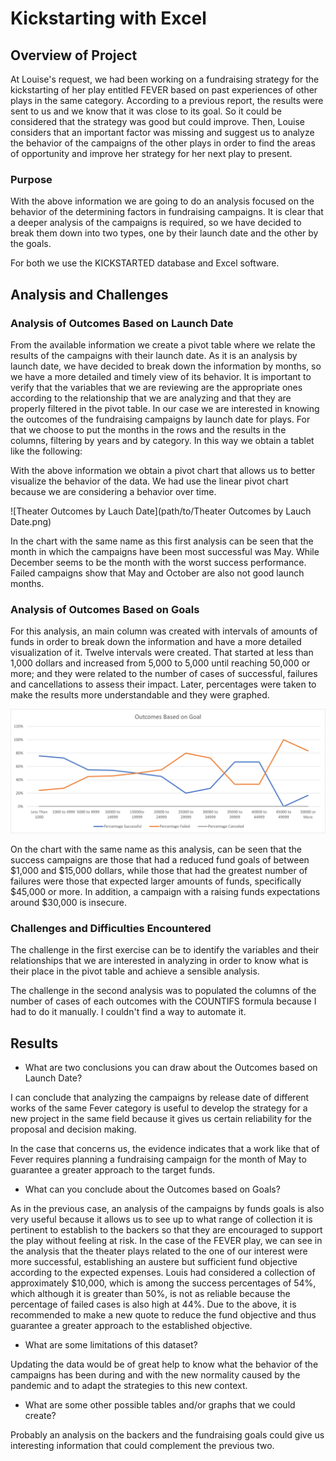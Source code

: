 # Kickstarting with Excel

## Overview of Project

At Louise's request, we had been working on a fundraising strategy for the kickstarting of her play entitled FEVER based on past experiences of other plays in the same category. 
According to a previous report, the results were sent to us and we know that it was close to its goal. So it could be considered that the strategy was good but could improve. 
Then, Louise considers that an important factor was missing and suggest us to analyze the behavior of the campaigns of the other plays in order to find the areas of opportunity and improve her strategy for her next play to present.

### Purpose
With the above information we are going to do an analysis focused on the behavior of the determining factors in fundraising campaigns.
It is clear that a deeper analysis of the campaigns is required, so we have decided to break them down into two types, one by their launch date and the other by the goals.

For both we use the KICKSTARTED database and Excel software.

## Analysis and Challenges

### Analysis of Outcomes Based on Launch Date
From the available information we create a pivot table where we relate the results of the campaigns with their launch date. 
As it is an analysis by launch date, we have decided to break down the information by months, so we have a more detailed and timely view of its behavior. 
It is important to verify that the variables that we are reviewing are the appropriate ones according to the relationship that we are analyzing and that they are properly filtered in the pivot table. 
In our case we are interested in knowing the outcomes of the fundraising campaigns by launch date for plays. For that we choose to put the months in the rows and the results in the columns, filtering by years and by category.
In this way we obtain a tablet like the following:

With the above information we obtain a pivot chart that allows us to better visualize the behavior of the data. 
We had use the linear pivot chart because we are considering a behavior over time.

![Theater Outcomes by Lauch Date](path/to/Theater Outcomes by Lauch Date.png)

In the chart with the same name as this first analysis can be seen that the month in which the campaigns have been most successful was May. 
While December seems to be the month with the worst success performance. 
Failed campaigns show that May and October are also not good launch months.

### Analysis of Outcomes Based on Goals

For this analysis, an main column was created with intervals of amounts of funds in order to break down the information and have a more detailed visualization of it. 
Twelve intervals were created. That started at less than 1,000 dollars and increased from 5,000 to 5,000 until reaching 50,000 or more; and they were related to the number of cases of successful, failures and cancellations to assess their impact. 
Later, percentages were taken to make the results more understandable and they were graphed.

![Outcomes_vs_Goals](https://github.com/LAURYMEOW/Kickstarter-analysis/blob/main/Outcomes_vs_Goals.png)

On the chart with the same name as this analysis, can be seen that the success campaigns are those that had a reduced fund goals of between $1,000 and $15,000 dollars, while those that had the greatest number of failures were those that expected larger amounts of funds, specifically $45,000 or more. 
In addition, a campaign with a raising funds expectations around $30,000 is insecure.


### Challenges and Difficulties Encountered

The challenge in the first exercise can be to identify the variables and their relationships that we are interested in analyzing in order to know what is their place in the pivot table and achieve a sensible analysis.

The challenge in the second analysis was to populated the columns of the number of cases of each outcomes with the COUNTIFS formula because I had to do it manually. I couldn't find a way to automate it.

## Results

- What are two conclusions you can draw about the Outcomes based on Launch Date?

I can conclude that analyzing the campaigns by release date of different works of the same Fever category is useful to develop the strategy for a new project in the same field because it gives us certain reliability for the proposal and decision making.

In the case that concerns us, the evidence indicates that a work like that of Fever requires planning a fundraising campaign for the month of May to guarantee a greater approach to the target funds.


- What can you conclude about the Outcomes based on Goals?

As in the previous case, an analysis of the campaigns by funds goals is also very useful because it allows us to see up to what range of collection it is pertinent to establish to the backers so that they are encouraged to support the play without feeling at risk.
In the case of the FEVER play, we can see in the analysis that the theater plays related to the one of our interest were more successful, establishing an austere but sufficient fund objective according to the expected expenses. Louis had considered a collection of approximately $10,000, which is among the success percentages of 54%, which although it is greater than 50%, is not as reliable because the percentage of failed cases is also high at 44%. Due to the above, it is recommended to make a new quote to reduce the fund objective and thus guarantee a greater approach to the established objective.


- What are some limitations of this dataset?

Updating the data would be of great help to know what the behavior of the campaigns has been during and with the new normality caused by the pandemic and to adapt the strategies to this new context.

- What are some other possible tables and/or graphs that we could create?

Probably an analysis on the backers and the fundraising goals could give us interesting information that could complement the previous two.



